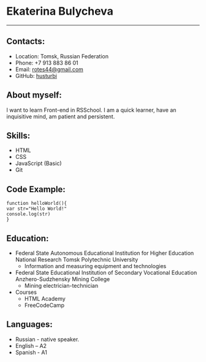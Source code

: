 # **Ekaterina Bulycheva**
*****
## Contacts:
* Location: Tomsk, Russian Federation
* Phone: +7 913 883 86 01
* Email: rotes44@gmail.com
* GitHub: [husturbi](https://github.com/husturbi)
## About myself:
I want to learn Front-end in RSSchool. I am a quick learner, have an inquisitive mind, am patient and persistent.
## Skills:
* HTML
* CSS
* JavaScript (Basic)
* Git
## Code Example:
```
function helloWorld(){
var str="Hello World!"
console.log(str)
}
```
## Education:
* Federal State Autonomous Educational Institution for Higher Education National Research Tomsk Polytechnic University
    * Information and measuring equipment and technologies
* Federal State Educational Institution of Secondary Vocational Education Anzhero-Sudzhensky Mining College
    * Mining electrician-technician
* Courses
    * HTML Academy
    * FreeCodeCamp
## Languages:
* Russian - native speaker.
* English – A2
* Spanish - A1

